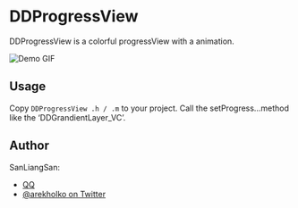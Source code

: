# DDProgressView

DDProgressView is a colorful progressView with a animation.

![Demo GIF](https://raw.githubusercontent.com/fastred/HamburgerButton/master/demo.gif)

## Usage

Copy `DDProgressView .h / .m` to your project. Call the setProgress...method like the ‘DDGrandientLayer_VC’.

## Author

SanLiangSan:

* [QQ](254458886)
* [@arekholko on Twitter](https://twitter.com/arekholko)
